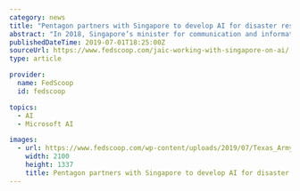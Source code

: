 ```yaml
---
category: news
title: "Pentagon partners with Singapore to develop AI for disaster response"
abstract: "In 2018, Singapore’s minister for communication and information cited AI development as one of the top priorities for the government. Even before that, Singapore inked a deal with Microsoft to develop AI-based chatbots for government websites."
publishedDateTime: 2019-07-01T18:25:00Z
sourceUrl: https://www.fedscoop.com/jaic-working-with-singapore-on-ai/
type: article

provider:
  name: FedScoop
  id: fedscoop

topics:
  - AI
  - Microsoft AI

images:
  - url: https://www.fedscoop.com/wp-content/uploads/2019/07/Texas_Army_National_Guard_Hurricane_Harvey_Response.jpg
    width: 2100
    height: 1337
    title: Pentagon partners with Singapore to develop AI for disaster response
---
```


